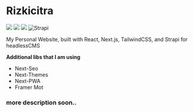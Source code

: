 # Rizkicitra

![](https://img.shields.io/badge/Tailwind_CSS-38B2AC?style=for-the-badge&logo=tailwind-css&logoColor=white) ![](https://img.shields.io/badge/React-000000?style=for-the-badge&logo=react&logoColor=61DAFB) ![](https://img.shields.io/badge/next.js-000000?style=for-the-badge&logo=nextdotjs&logoColor=white) ![Strapi](https://img.shields.io/badge/strapi-%232E7EEA.svg?style=for-the-badge&logo=strapi&logoColor=white)

My Personal Website, built with React, Next.js, TailwindCSS, and Strapi for headlessCMS

**Additional libs that I am using**

- Next-Seo
- Next-Themes
- Next-PWA
- Framer Mot

### more description soon..

